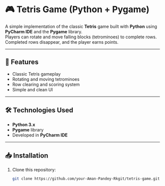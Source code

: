 # 🎮 Tetris Game (Python + Pygame)

A simple implementation of the classic **Tetris** game built with **Python** using **PyCharm IDE** and the **Pygame** library.  
Players can rotate and move falling blocks (tetrominoes) to complete rows. Completed rows disappear, and the player earns points.

---

## 🚀 Features
- Classic Tetris gameplay  
- Rotating and moving tetrominoes  
- Row clearing and scoring system  
- Simple and clean UI  

---

## 🛠️ Technologies Used
- **Python 3.x**  
- **Pygame** library  
- Developed in **PyCharm IDE**  

---

## 📥 Installation
1. Clone this repository:
   ```bash
   git clone https://github.com/your-Aman-Pandey-Rkgit/tetris-game.git
